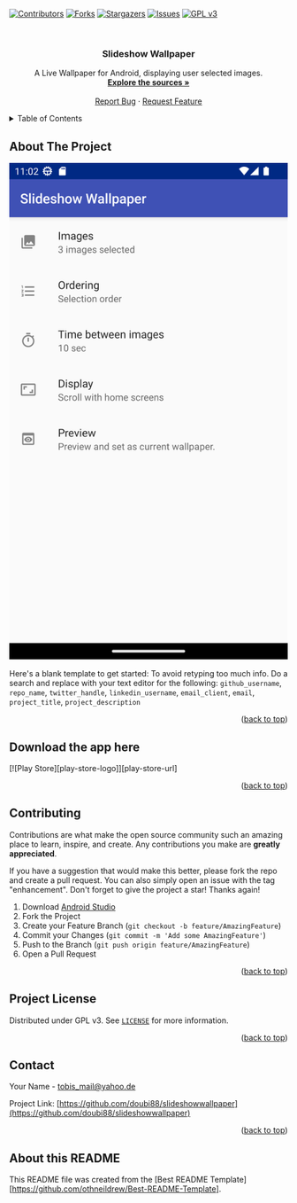 <!-- Improved compatibility of back to top link: See: https://github.com/othneildrew/Best-README-Template/pull/73 -->
<a name="readme-top"></a>
<!--
*** Thanks for checking out the Best-README-Template. If you have a suggestion
*** that would make this better, please fork the repo and create a pull request
*** or simply open an issue with the tag "enhancement".
*** Don't forget to give the project a star!
*** Thanks again! Now go create something AMAZING! :D
-->



<!-- PROJECT SHIELDS -->
<!--
*** I'm using markdown "reference style" links for readability.
*** Reference links are enclosed in brackets [ ] instead of parentheses ( ).
*** See the bottom of this document for the declaration of the reference variables
*** for contributors-url, forks-url, etc. This is an optional, concise syntax you may use.
*** https://www.markdownguide.org/basic-syntax/#reference-style-links
-->
[![Contributors][contributors-shield]][contributors-url]
[![Forks][forks-shield]][forks-url]
[![Stargazers][stars-shield]][stars-url]
[![Issues][issues-shield]][issues-url]
[![GPL v3][license-shield]][license-url]



<!-- PROJECT LOGO -->
<br />
<div align="center">

<h3 align="center">Slideshow Wallpaper</h3>

  <p align="center">
    A Live Wallpaper for Android, displaying user selected images.
    <br />
    <a href="https://github.com/doubi88/SlideshowWallpaper"><strong>Explore the sources »</strong></a>
    <br />
    <br />
    <a href="https://github.com/doubi88/slideshowwallpaper/issues">Report Bug</a>
    ·
    <a href="https://github.com/doubi88/slideshowwallpaper/issues">Request Feature</a>
  </p>
</div>



<!-- TABLE OF CONTENTS -->
<details>
  <summary>Table of Contents</summary>
  <ol>
    <li>
      <a href="#about-the-project">About The Project</a>
      <ul>
        <li><a href="#download-the-app-here">Download the app here</a></li>
      </ul>
    </li>
    <li><a href="#contributing">Contributing</a></li>
    <li><a href="#license">License</a></li>
    <li><a href="#contact">Contact</a></li>
    <li><a href="#about-this-readme">About this README</a></li>
  </ol>
</details>



<!-- ABOUT THE PROJECT -->
## About The Project

[![Main Screen][product-screenshot]](https://example.com)

Here's a blank template to get started: To avoid retyping too much info. Do a search and replace with your text editor for the following: `github_username`, `repo_name`, `twitter_handle`, `linkedin_username`, `email_client`, `email`, `project_title`, `project_description`

<p align="right">(<a href="#readme-top">back to top</a>)</p>

<!-- GETTING STARTED -->
## Download the app here
[![Play Store][play-store-logo]][play-store-url]
<p align="right">(<a href="#readme-top">back to top</a>)</p>

<!-- CONTRIBUTING -->
## Contributing

Contributions are what make the open source community such an amazing place to learn, inspire, and create. Any contributions you make are **greatly appreciated**.

If you have a suggestion that would make this better, please fork the repo and create a pull request. You can also simply open an issue with the tag "enhancement".
Don't forget to give the project a star! Thanks again!

1. Download [Android Studio][android-studio-url]
2. Fork the Project
3. Create your Feature Branch (`git checkout -b feature/AmazingFeature`)
4. Commit your Changes (`git commit -m 'Add some AmazingFeature'`)
5. Push to the Branch (`git push origin feature/AmazingFeature`)
6. Open a Pull Request

<p align="right">(<a href="#readme-top">back to top</a>)</p>



<!-- LICENSE -->
## Project License

Distributed under GPL v3. See [`LICENSE`][license-url] for more information.

<p align="right">(<a href="#readme-top">back to top</a>)</p>



<!-- CONTACT -->
## Contact

Your Name - tobis_mail@yahoo.de

Project Link: [https://github.com/doubi88/slideshowwallpaper](https://github.com/doubi88/slideshowwallpaper)

<p align="right">(<a href="#readme-top">back to top</a>)</p>

## About this README
This README file was created from the [Best README Template][https://github.com/othneildrew/Best-README-Template].

<!-- MARKDOWN LINKS & IMAGES -->
<!-- https://www.markdownguide.org/basic-syntax/#reference-style-links -->
[android-studio-url]: https://developer.android.com/studio
[contributors-shield]: https://img.shields.io/github/contributors/doubi88/slideshowwallpaper.svg?style=for-the-badge
[contributors-url]: https://github.com/doubi88/slideshowwallpaper/graphs/contributors
[forks-shield]: https://img.shields.io/github/forks/doubi88/slideshowwallpaper.svg?style=for-the-badge
[forks-url]: https://github.com/doubi88/slideshowwallpaper/network/members
[stars-shield]: https://img.shields.io/github/stars/doubi88/slideshowwallpaper.svg?style=for-the-badge
[stars-url]: https://github.com/doubi88/slideshowwallpaper/stargazers
[issues-shield]: https://img.shields.io/github/issues/doubi88/slideshowwallpaper.svg?style=for-the-badge
[issues-url]: https://github.com/doubi88/slideshowwallpaper/issues
[license-shield]: https://img.shields.io/github/license/doubi88/slideshowwallpaper.svg?style=for-the-badge
[license-url]: https://github.com/doubi88/slideshowwallpaper/blob/master/LICENSE
[product-screenshot]: images/screenshot.png
